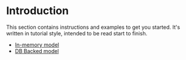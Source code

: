 # Introduction

This section contains instructions and examples to get you started. It's written in tutorial style, intended to be read start to finish.

* [In-memory model](in-memory-model.md)
* [DB Backed model](in-memory-model.md)
